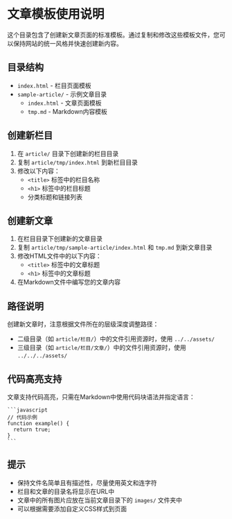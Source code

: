 # 文章模板使用说明

这个目录包含了创建新文章页面的标准模板。通过复制和修改这些模板文件，您可以保持网站的统一风格并快速创建新内容。

## 目录结构

- `index.html` - 栏目页面模板
- `sample-article/` - 示例文章目录
  - `index.html` - 文章页面模板
  - `tmp.md` - Markdown内容模板

## 创建新栏目

1. 在 `article/` 目录下创建新的栏目目录
2. 复制 `article/tmp/index.html` 到新栏目目录
3. 修改以下内容：
   - `<title>` 标签中的栏目名称
   - `<h1>` 标签中的栏目标题
   - 分类标题和链接列表

## 创建新文章

1. 在栏目目录下创建新的文章目录
2. 复制 `article/tmp/sample-article/index.html` 和 `tmp.md` 到新文章目录
3. 修改HTML文件中的以下内容：
   - `<title>` 标签中的文章标题
   - `<h1>` 标签中的文章标题
4. 在Markdown文件中编写您的文章内容

## 路径说明

创建新文章时，注意根据文件所在的层级深度调整路径：

- 二级目录（如 `article/栏目/`）中的文件引用资源时，使用 `../../assets/`
- 三级目录（如 `article/栏目/文章/`）中的文件引用资源时，使用 `../../../assets/`

## 代码高亮支持

文章支持代码高亮，只需在Markdown中使用代码块语法并指定语言：

```
​```javascript
// 代码示例
function example() {
  return true;
}
​```
```

## 提示

- 保持文件名简单且有描述性，尽量使用英文和连字符
- 栏目和文章的目录名将显示在URL中
- 文章中的所有图片应放在当前文章目录下的 `images/` 文件夹中
- 可以根据需要添加自定义CSS样式到页面
